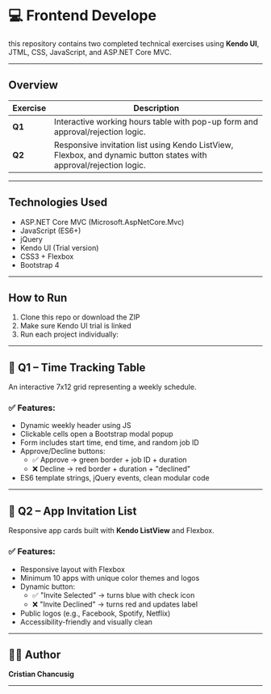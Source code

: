 # 💻 Frontend Develope

this repository contains two completed technical exercises using **Kendo UI**, JTML, CSS, JavaScript, and ASP.NET Core MVC.

---

## Overview

| Exercise | Description                                                                                                        |
| -------- | ------------------------------------------------------------------------------------------------------------------ |
| **Q1**   | Interactive working hours table with pop-up form and approval/rejection logic.                                     |
| **Q2**   | Responsive invitation list using Kendo ListView, Flexbox, and dynamic button states with approval/rejection logic. |

---

## Technologies Used

- ASP.NET Core MVC (Microsoft.AspNetCore.Mvc)
- JavaScript (ES6+)
- jQuery
- Kendo UI (Trial version)
- CSS3 + Flexbox
- Bootstrap 4

---

## How to Run

1. Clone this repo or download the ZIP
2. Make sure Kendo UI trial is linked
3. Run each project individually:

---

## 📌 Q1 – Time Tracking Table

An interactive 7x12 grid representing a weekly schedule.

### ✅ Features:

- Dynamic weekly header using JS
- Clickable cells open a Bootstrap modal popup
- Form includes start time, end time, and random job ID
- Approve/Decline buttons:
  - ✅ Approve → green border + job ID + duration
  - ❌ Decline → red border + duration + "declined"
- ES6 template strings, jQuery events, clean modular code

---

## 📌 Q2 – App Invitation List

Responsive app cards built with **Kendo ListView** and Flexbox.

### ✅ Features:

- Responsive layout with Flexbox
- Minimum 10 apps with unique color themes and logos
- Dynamic button:
  - ✅ "Invite Selected" → turns blue with check icon
  - ❌ "Invite Declined" → turns red and updates label
- Public logos (e.g., Facebook, Spotify, Netflix)
- Accessibility-friendly and visually clean

---

## 👨‍💻 Author

**Cristian Chancusig**

---
